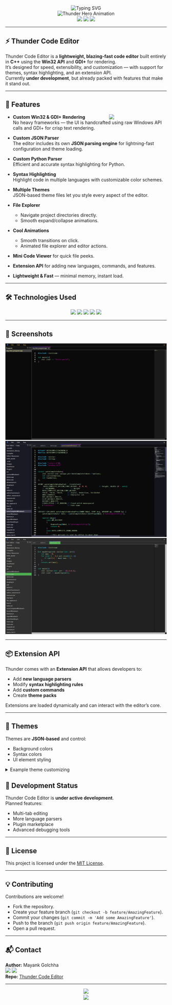 <div align="center">
  <img src="https://readme-typing-svg.demolab.com?font=Fira+Code&size=28&pause=1000&color=44D9FF&width=420&lines=Thunder+Code+Editor;Blazing-fast,+Handcrafted+Code+Editor;C%2B%2B+%7C+Win32+%7C+GDI%2B" alt="Typing SVG" />
  <br>
  <img src="https://cdn.jsdelivr.net/gh/Mayank-Golchha/Thunder-Code-Editor/asset/thunder-hero.gif" width="480" alt="Thunder Hero Animation"/>
  <br>
  <img src="https://img.shields.io/badge/Made%20With-%E2%9D%A4-f162f6?style=for-the-badge" />
  <img src="https://img.shields.io/github/license/Mayank-Golchha/Thunder-Code-Editor?style=for-the-badge" />
  <img src="https://img.shields.io/github/stars/Mayank-Golchha/Thunder-Code-Editor?style=for-the-badge" />
</div>

---

## ⚡ Thunder Code Editor

Thunder Code Editor is a **lightweight, blazing-fast code editor** built entirely in **C++** using the **Win32 API** and **GDI+** for rendering.<br>
It’s designed for speed, extensibility, and customization — with support for themes, syntax highlighting, and an extension API.<br>
Currently **under development**, but already packed with features that make it stand out.

---

## 🚀 Features

<img src="https://cdn.jsdelivr.net/gh/Mayank-Golchha/Thunder-Code-Editor/asset/feature-anim.gif" width="180" align="right"/>

- **Custom Win32 & GDI+ Rendering**  
  No heavy frameworks — the UI is handcrafted using raw Windows API calls and GDI+ for crisp text rendering.

- **Custom JSON Parser**  
  The editor includes its own **JSON parsing engine** for lightning-fast configuration and theme loading.

- **Custom Python Parser**  
  Efficient and accurate syntax highlighting for Python.

- **Syntax Highlighting**  
  Highlight code in multiple languages with customizable color schemes.

- **Multiple Themes**  
  JSON-based theme files let you style every aspect of the editor.

- **File Explorer**
  - Navigate project directories directly.
  - Smooth expand/collapse animations.

- **Cool Animations**
  - Smooth transitions on click.
  - Animated file explorer and editor actions.

- **Mini Code Viewer** for quick file peeks.

- **Extension API** for adding new languages, commands, and features.

- **Lightweight & Fast** — minimal memory, instant load.

---

## 🛠️ Technologies Used

<p align="center">
  <img src="https://img.shields.io/badge/C++-00599C?style=for-the-badge&logo=c%2B%2B&logoColor=white"/>
  <img src="https://img.shields.io/badge/Win32%20API-blue?style=for-the-badge"/>
  <img src="https://img.shields.io/badge/GDI%2B-green?style=for-the-badge"/>
  <img src="https://img.shields.io/badge/Custom%20JSON%20Parser-yellow?style=for-the-badge"/>
  <img src="https://img.shields.io/badge/Python%20Parser-purple?style=for-the-badge"/>
</p>

---

## 📸 Screenshots

<div align="center">
  <img src="asset/image1.png" alt="Theme Example"/>
  <br>
  <img src="asset/image2.png" alt="Syntax Highlighting"/>
  <br>
  <img src="asset/image3.png" alt="Editor in Action"/>
</div>

---

## 📦 Extension API

Thunder comes with an **Extension API** that allows developers to:
- Add **new language parsers**
- Modify **syntax highlighting rules**
- Add **custom commands**
- Create **theme packs**

Extensions are loaded dynamically and can interact with the editor’s core.

---

## 🎨 Themes

Themes are **JSON-based** and control:
- Background colors
- Syntax colors
- UI element styling

<details>
  <summary>Example theme customizing</summary>

  ```json
  {
    "mainWindow": "#0a0a0a",
    "titlebar": "#1a1a2e",
    "windowControlButtonsbk": "#0d1117",
    "windowControlButtonstc": "#44d9ff",
    "hoverButtonColor": "#00c3ff",
    "hoverWindowColorbk": "#11111b",
    "hoverWindowColortc": "#00eaff",
    "menucolorbk": "#0e0e12",
    "menucolortc": "#00c7ff",
    "menucolorhoverbk": "#1a1c2c",
    "menucolorhovertc": "#2fe3ff",
    "hoverwindowhighlightline": "#00ffff",
    "filetabContainer": "#12141c",
    "filetabbk": "#0f0f0f",
    "filetabtc": "#26c9ff",
    "filetabhoverbk": "#1a1f2e",
    "filetabhovertc": "#55f2ff",
    "scrollbarbk": "#131313",
    "scrollbarthumb": "#2fd5ff",
    "editorbk": "#0a0f15",
    "editortc": "#c0dfff",
    "editorSelectedLinebk": "#162030",
    "editorSelectedTextbk": "#2fb9ff",
    "autoCompleteOptionbk": "#10151d",
    "autoCompleteOptiontc": "#37ccff",
    "autoCompleteOptionHoverbk": "#0e1723",
    "autoCompleteOptionHovertc": "#60e7ff",
    "miniCodeViewerbk": "#0a0f18",
    "miniCodeViewertc": "#00b7ff",
    "fileExplorerBk": "#0d1015",
    "fileExplorerItemBk": "#0d1015",
    "fileExplorerItemTc": "#31cfff",
    "fileExplorerHoverItemBk": "#1a232e",
    "fileExplorerHoverItemTc": "#00f0ff",
    "fileExplorerItemSelectedBk": "#13202d",
    "fileExplorerItemSelectedTc": "#68efff",
    "inputWindowBk": "#10151c",
    "inputWindowTc": "#45dbff",
    "contextMenuBk": "#11151c",
    "contextMenuTc": "#44ceff",
    "contextMenuHighLightBk": "#1d2c3c",
    "contextMenuHighLightTc": "#8ff6ff"
  }
  ```
</details>


## 🚧 Development Status

Thunder Code Editor is **under active development**.<br>
Planned features:
- Multi-tab editing
- More language parsers
- Plugin marketplace
- Advanced debugging tools

---

## 📜 License

This project is licensed under the [MIT License](LICENSE).

---

## 💡 Contributing

Contributions are welcome!  
- Fork the repository.
- Create your feature branch (`git checkout -b feature/AmazingFeature`).
- Commit your changes (`git commit -m 'Add some AmazingFeature'`).
- Push to the branch (`git push origin feature/AmazingFeature`).
- Open a pull request.

---

## 📬 Contact

**Author:** Mayank Golchha  
<a href="https://github.com/Mayank-Golchha"><img src="https://img.shields.io/badge/GitHub-Mayank--Golchha-181717?style=for-the-badge&logo=github" /></a>
<a href="https://www.linkedin.com/in/mayank-golchha-9b2730370/"><img src="https://img.shields.io/badge/LinkedIn-Mayank%20Golchha-blue?style=for-the-badge&logo=linkedin" /></a>
<br>
**Repo:** [Thunder Code Editor](https://github.com/Mayank-Golchha/Thunder-Code-Editor)

---

<div align="center">
  <img src="https://github-readme-streak-stats.herokuapp.com?user=Mayank-Golchha&theme=radical&hide_border=true" />
</div>

<div align="center">
  <img src="https://github-profile-summary-cards.vercel.app/api/cards/profile-details?username=Mayank-Golchha&theme=github_dark" />
</div>
